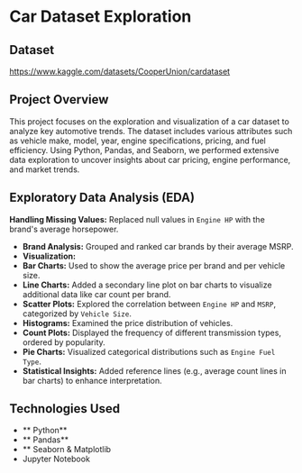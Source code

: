 # Car Dataset Exploration

## Dataset
https://www.kaggle.com/datasets/CooperUnion/cardataset

## Project Overview
This project focuses on the exploration and visualization of a car dataset to analyze key automotive trends. The dataset includes various attributes such as vehicle make, model, year, engine specifications, pricing, and fuel efficiency. Using Python, Pandas, and Seaborn, we performed extensive data exploration to uncover insights about car pricing, engine performance, and market trends.

## Exploratory Data Analysis (EDA)
**Handling Missing Values:** Replaced null values in `Engine HP` with the brand's average horsepower.
- **Brand Analysis:** Grouped and ranked car brands by their average MSRP.
- **Visualization:**
- **Bar Charts:** Used to show the average price per brand and per vehicle size.
- **Line Charts:** Added a secondary line plot on bar charts to visualize additional data like car count per brand.
- **Scatter Plots:** Explored the correlation between `Engine HP` and `MSRP`, categorized by `Vehicle Size`.
- **Histograms:** Examined the price distribution of vehicles.
- **Count Plots:** Displayed the frequency of different transmission types, ordered by popularity.
- **Pie Charts:** Visualized categorical distributions such as `Engine Fuel Type`.
- **Statistical Insights:** Added reference lines (e.g., average count lines in bar charts) to enhance interpretation.

## Technologies Used
- ** Python**
- ** Pandas**
- ** Seaborn & Matplotlib
-  Jupyter Notebook

